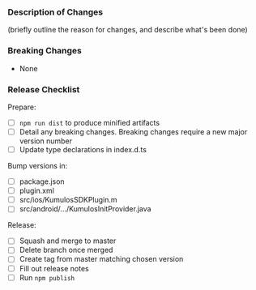 ### Description of Changes

(briefly outline the reason for changes, and describe what's been done)

### Breaking Changes

-   None

### Release Checklist

Prepare:

-   [ ] `npm run dist` to produce minified artifacts
-   [ ] Detail any breaking changes. Breaking changes require a new major version number
-   [ ] Update type declarations in index.d.ts

Bump versions in:

-   [ ] package.json
-   [ ] plugin.xml
-   [ ] src/ios/KumulosSDKPlugin.m
-   [ ] src/android/.../KumulosInitProvider.java

Release:

-   [ ] Squash and merge to master
-   [ ] Delete branch once merged
-   [ ] Create tag from master matching chosen version
-   [ ] Fill out release notes
-   [ ] Run `npm publish`
